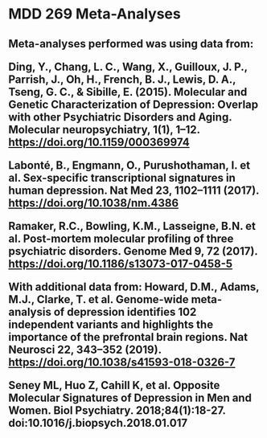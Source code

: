 <h1> MDD 269 Meta-Analyses <h2>

Meta-analyses performed was using data from: 

Ding, Y., Chang, L. C., Wang, X., Guilloux, J. P., Parrish, J., Oh, H., French, B. J., Lewis, D. A., Tseng, G. C., & Sibille, E. (2015). Molecular and Genetic Characterization of Depression: Overlap with other Psychiatric Disorders and Aging. Molecular neuropsychiatry, 1(1), 1–12. https://doi.org/10.1159/000369974

Labonté, B., Engmann, O., Purushothaman, I. et al. Sex-specific transcriptional signatures in human depression. Nat Med 23, 1102–1111 (2017). https://doi.org/10.1038/nm.4386

Ramaker, R.C., Bowling, K.M., Lasseigne, B.N. et al. Post-mortem molecular profiling of three psychiatric disorders. Genome Med 9, 72 (2017). https://doi.org/10.1186/s13073-017-0458-5


With additional data from: 
Howard, D.M., Adams, M.J., Clarke, T. et al. Genome-wide meta-analysis of depression identifies 102 independent variants and highlights the importance of the prefrontal brain regions. Nat Neurosci 22, 343–352 (2019). https://doi.org/10.1038/s41593-018-0326-7

Seney ML, Huo Z, Cahill K, et al. Opposite Molecular Signatures of Depression in Men and Women. Biol Psychiatry. 2018;84(1):18-27. doi:10.1016/j.biopsych.2018.01.017 